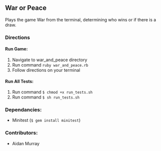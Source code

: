 ## War or Peace

Plays the game War from the terminal, determining who wins or if there is a draw.


### Directions

#### Run Game:
1. Navigate to war_and_peace directory
2. Run command `ruby war_and_peace.rb`
3. Follow directions on your terminal

#### Run All Tests:
1. Run command `$ chmod +x run_tests.sh`
2. Run command `$ sh run_tests.sh`

### Dependancies:
* Minitest (`$ gem install minitest`)

### Contributors:
* Aidan Murray